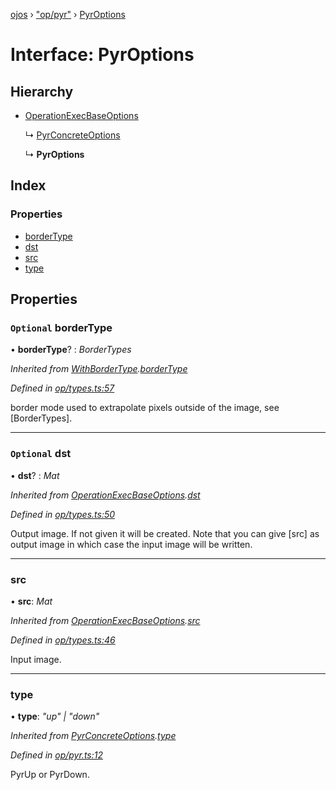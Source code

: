 [ojos](../README.md) › ["op/pyr"](../modules/_op_pyr_.md) › [PyrOptions](_op_pyr_.pyroptions.md)

# Interface: PyrOptions

## Hierarchy

* [OperationExecBaseOptions](_op_types_.operationexecbaseoptions.md)

  ↳ [PyrConcreteOptions](_op_pyr_.pyrconcreteoptions.md)

  ↳ **PyrOptions**

## Index

### Properties

* [borderType](_op_pyr_.pyroptions.md#optional-bordertype)
* [dst](_op_pyr_.pyroptions.md#optional-dst)
* [src](_op_pyr_.pyroptions.md#src)
* [type](_op_pyr_.pyroptions.md#type)

## Properties

### `Optional` borderType

• **borderType**? : *BorderTypes*

*Inherited from [WithBorderType](_op_types_.withbordertype.md).[borderType](_op_types_.withbordertype.md#optional-bordertype)*

*Defined in [op/types.ts:57](https://github.com/cancerberoSgx/mirada/blob/3544b58/ojos/src/op/types.ts#L57)*

border mode used to extrapolate pixels outside of the image, see [BorderTypes].

___

### `Optional` dst

• **dst**? : *Mat*

*Inherited from [OperationExecBaseOptions](_op_types_.operationexecbaseoptions.md).[dst](_op_types_.operationexecbaseoptions.md#optional-dst)*

*Defined in [op/types.ts:50](https://github.com/cancerberoSgx/mirada/blob/3544b58/ojos/src/op/types.ts#L50)*

Output image. If not given it will be created. Note that you can give [src] as output image in which case the input image will be written.

___

###  src

• **src**: *Mat*

*Inherited from [OperationExecBaseOptions](_op_types_.operationexecbaseoptions.md).[src](_op_types_.operationexecbaseoptions.md#src)*

*Defined in [op/types.ts:46](https://github.com/cancerberoSgx/mirada/blob/3544b58/ojos/src/op/types.ts#L46)*

Input image.

___

###  type

• **type**: *"up" | "down"*

*Inherited from [PyrConcreteOptions](_op_pyr_.pyrconcreteoptions.md).[type](_op_pyr_.pyrconcreteoptions.md#type)*

*Defined in [op/pyr.ts:12](https://github.com/cancerberoSgx/mirada/blob/3544b58/ojos/src/op/pyr.ts#L12)*

PyrUp or PyrDown.
